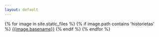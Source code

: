 ```yaml
---
layout: default
---
```


{% for image in site.static_files %}
{% if image.path contains 'historietas' %}
  <a href="{{image.path}}">{{image.basename}}</a>
{% endif %}
{% endfor %}
